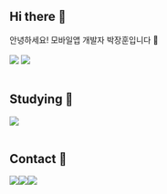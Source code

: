 <h2> Hi there 👋</h2> 
<div> 안녕하세요! 모바일앱 개발자 박장훈입니다 📱 </div>
<br>
<div>
  <img src="https://github-readme-stats.vercel.app/api?username=gretea5&show_icons=true&bg_color=3CB371&title_color=fff&text_color=fff&icon_color=fff&hide_border=false"/>
  <img src="http://mazassumnida.wtf/api/v2/generate_badge?boj=gretea5" />
</div>
<br>
<h2> Studying 📖</h2>
<div>
  <img src="https://img.shields.io/badge/Android-3DDC84?style=for-the-badge&logo=android&logoColor=white"/>
</div>
<br>
<h2> Contact 📮</h2>
<div style="display:flex; flex-direction:row;">
  <a href="mailto:gretea4489@gmail.com">
    <img src="https://img.shields.io/badge/Gmail-EA4335?style=for-the-badge&logo=Gmail&logoColor=white"> 
  </a>
  <a href="https://gretea5.tistory.com/">
    <img src="https://img.shields.io/badge/Tistory-000000?style=for-the-badge&logo=Tistory&logoColor=white"> 
  </a>
  <a href="https://www.instagram.com/gretea5/">
    <img src="https://img.shields.io/badge/Instagram-E4405F?style=for-the-badge&logo=Instagram&logoColor=white"> 
  </a>
</div>

